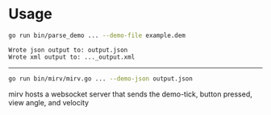 # Usage

```bash
go run bin/parse_demo ... --demo-file example.dem
```

```log
Wrote json output to: output.json
Wrote xml output to: ..._output.xml
```

---

```bash
go run bin/mirv/mirv.go ... --demo-json output.json
```

mirv hosts a websocket server that sends the demo-tick, button pressed, view angle, and velocity
